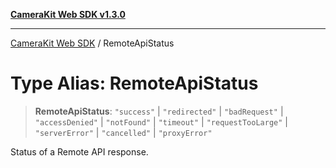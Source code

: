 [**CameraKit Web SDK v1.3.0**](../README.md)

***

[CameraKit Web SDK](../globals.md) / RemoteApiStatus

# Type Alias: RemoteApiStatus

> **RemoteApiStatus**: `"success"` \| `"redirected"` \| `"badRequest"` \| `"accessDenied"` \| `"notFound"` \| `"timeout"` \| `"requestTooLarge"` \| `"serverError"` \| `"cancelled"` \| `"proxyError"`

Status of a Remote API response.
